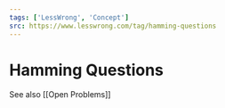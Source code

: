 ```yaml
---
tags: ['LessWrong', 'Concept']
src: https://www.lesswrong.com/tag/hamming-questions
---
```


# Hamming Questions
See also [[Open Problems]]

